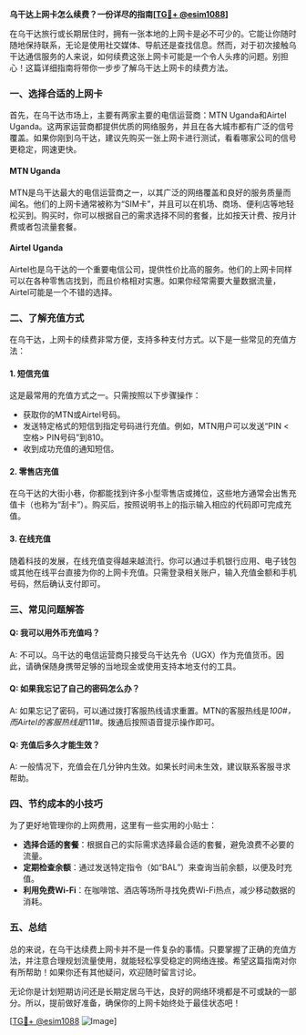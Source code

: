 **乌干达上网卡怎么续费？一份详尽的指南[[TG💪+ @esim1088](https://t.me/s/esim1088)]**

在乌干达旅行或长期居住时，拥有一张本地的上网卡是必不可少的。它能让你随时随地保持联系，无论是使用社交媒体、导航还是查找信息。然而，对于初次接触乌干达通信服务的人来说，如何续费这张上网卡可能是一个令人头疼的问题。别担心！这篇详细指南将带你一步步了解乌干达上网卡的续费方法。

### 一、选择合适的上网卡

首先，在乌干达市场上，主要有两家主要的电信运营商：MTN Uganda和Airtel Uganda。这两家运营商都提供优质的网络服务，并且在各大城市都有广泛的信号覆盖。如果你刚到乌干达，建议先购买一张上网卡进行测试，看看哪家公司的信号更稳定，网速更快。

#### MTN Uganda
MTN是乌干达最大的电信运营商之一，以其广泛的网络覆盖和良好的服务质量而闻名。他们的上网卡通常被称为“SIM卡”，并且可以在机场、商场、便利店等地轻松买到。购买时，你可以根据自己的需求选择不同的套餐，比如按天计费、按月计费或者包流量套餐。

#### Airtel Uganda
Airtel也是乌干达的一个重要电信公司，提供性价比高的服务。他们的上网卡同样可以在各种零售店找到，而且价格相对实惠。如果你经常需要大量数据流量，Airtel可能是一个不错的选择。

### 二、了解充值方式

在乌干达，上网卡的续费非常方便，支持多种支付方式。以下是一些常见的充值方法：

#### 1. 短信充值
这是最常用的充值方式之一。只需按照以下步骤操作：
- 获取你的MTN或Airtel号码。
- 发送特定格式的短信到指定号码进行充值。例如，MTN用户可以发送“PIN <空格> PIN号码”到810。
- 收到成功充值的通知短信。

#### 2. 零售店充值
在乌干达的大街小巷，你都能找到许多小型零售店或摊位，这些地方通常会出售充值卡（也称为“刮卡”）。购买后，按照说明书上的指示输入相应的代码即可完成充值。

#### 3. 在线充值
随着科技的发展，在线充值变得越来越流行。你可以通过手机银行应用、电子钱包或其他在线平台直接为你的上网卡充值。只需登录相关账户，输入充值金额和手机号码，然后确认支付即可。

### 三、常见问题解答

#### Q: 我可以用外币充值吗？
A: 不可以。乌干达的电信运营商只接受乌干达先令（UGX）作为充值货币。因此，请确保随身携带足够的当地现金或使用支持本地支付的工具。

#### Q: 如果我忘记了自己的密码怎么办？
A: 如果忘记了密码，可以通过拨打客服热线请求重置。MTN的客服热线是*100#，而Airtel的客服热线是*111#。拨通后按照语音提示操作即可。

#### Q: 充值后多久才能生效？
A: 一般情况下，充值会在几分钟内生效。如果长时间未生效，建议联系客服寻求帮助。

### 四、节约成本的小技巧

为了更好地管理你的上网费用，这里有一些实用的小贴士：
- **选择合适的套餐**：根据自己的实际需求选择最合适的套餐，避免浪费不必要的流量。
- **定期检查余额**：通过发送特定指令（如“BAL”）来查询当前余额，以便及时充值。
- **利用免费Wi-Fi**：在咖啡馆、酒店等场所寻找免费Wi-Fi热点，减少移动数据的消耗。

### 五、总结

总的来说，在乌干达续费上网卡并不是一件复杂的事情。只要掌握了正确的充值方法，并注意合理规划流量使用，就能轻松享受稳定的网络连接。希望这篇指南对你有所帮助！如果你还有其他疑问，欢迎随时留言讨论。

无论你是计划短期访问还是长期定居乌干达，良好的网络环境都是不可或缺的一部分。所以，提前做好准备，确保你的上网卡始终处于最佳状态吧！

[[TG💪+ @esim1088](https://t.me/s/esim1088) ![Image](https://i.postimg.cc/4NQfJmqS/Snipaste-2025-05-13-00-14-12.png)]